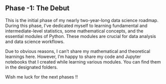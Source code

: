 ## Phase -1: The Debut

This is the initial phase of my nearly two-year-long data science roadmap. During this phase, I’ve dedicated myself to learning fundamental and intermediate-level statistics, some mathematical concepts, and the essential modules of Python. These modules are crucial for data analysis and data science workflows.

Due to obvious reasons, I can’t share my mathematical and theoretical learnings here. However, I’m happy to share my code and Jupyter notebooks that I created while learning various modules. You can find them in the designated folders.

Wish me luck for the next phases !!